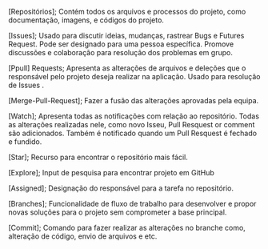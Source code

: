 
[Repositórios]; Contém todos os arquivos e processos do projeto, como documentação, imagens, e códigos do projeto.

[Issues]; Usado para discutir ideias, mudanças, rastrear Bugs e Futures Request. Pode ser designado para uma pessoa específica. Promove discussões e colaboração para resolução dos problemas em grupo.

[Ppull] Requests; Apresenta as alterações de arquivos e deleções que o responsável pelo projeto deseja realizar na aplicação. Usado para resolução de Issues .

[Merge-Pull-Request];  Fazer a fusão das alterações aprovadas pela equipa.

[Watch]; Apresenta todas as notificações com relação ao repositório. Todas as alterações realizadas nele, como novo Isseu, Pull Resquest or comment são adicionados. Também é notificado quando um Pull Resquest é fechado e fundido.

[Star]; Recurso para encontrar o repositório mais fácil.

[Explore];  Input de pesquisa para encontrar projeto em GitHub
 
[Assigned]; Designação do responsável para a tarefa no repositório.
 
[Branches]; Funcionalidade de fluxo de trabalho para desenvolver e propor novas soluções para o projeto sem comprometer a base principal.
 
[Commit]; Comando para fazer realizar as alterações no branche como, alteração de código, envio de arquivos e etc.

<!-- git init  //Inicia Local Git Repositorio caso exista ou criar novo repositório local em branco.

git add . //Adiciona todos os ficheiros ao Index

git add NomeFicheiro //Adiciona um ficheiro específico ao Index

git status //Verifica o estado da Working Tree - se os ficheiros foram adicionados ao Index       ou não e se estão preparados para o commit

git commit //Commit mudanças no Index

git commit -m ‘comentario’  //No meu caso existe um passo intermédio e com este command adicionando um comentário descrevendo o commit evito esse passo intermédio

git push //Push/Envia todos os commits para o repositório remoto

git push origin HEAD:NomeBranchRemoto //No meu caso como o nome do meu branch local não é igual ao nome do meu branch remoto este é o command que tenho de usar. Só o command git push para mim não funciona.

git push origin HEAD  //Enviar todos os commits para o repositório remoto caso o nome da branch seja igual ao da branch local.

git pull //Puxar o repositório remoto para o local(ou o oposto) caso haja diferenças/mudanças

git clone RepositorioUrl //Fazer clone do repositório com o url do repositorio que obtemos no github

git --version  //saber informação da versão git que estou a usar

touch index.html  //Cria novo ficheiro. Neste caso cria ficheiro index.html

git branch BranchName //Cria um novo branch no repositório em que nos encontramos com o nome especificado.

git switch BranchName //Mudar de o branch onde estamos para o branch especificado no 
command. git checkout tem o mesmo efeito

git --help  //Verificar commands caso precisemos de ajuda

clear //Limpar a tela Git

git branch  //Verificar todas as branches locais do nosso repositório local

git branch -r  //Verifica todas as branches remotas do nosso repositório remoto

git merge -m ‘comentário’ BranchName //Estando no branch principal este command faz o merge com o branch que especificarmos no command . Aqui mais uma vez, adicionando -m mais o comentário do que estamos a fazer, leva-nos a evitar um passo extra.

git rm FileName  //Remove o ficheiro especificado da nossa Working Tree

git mv FileName //Mover ou alterar nome de um ficheiro ou directório caso desejemos

git restore //Reverter tudo que ainda nao foi commit

 -->